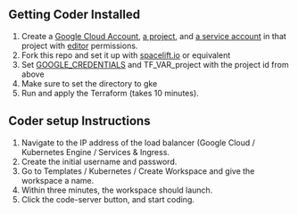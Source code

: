 ## Getting Coder Installed

1. Create a [Google Cloud Account](https://cloud.google.com/), [a project](https://console.cloud.google.com/projectcreate), and [a service account](https://console.cloud.google.com/iam-admin/serviceaccounts/create) in that project with [editor](https://cloud.google.com/iam/docs/understanding-roles#basic) permissions.
2. Fork this repo and set it up with [spacelift.io](https://spacelift.io/) or equivalent
3. Set [GOOGLE_CREDENTIALS](https://registry.terraform.io/providers/hashicorp/google/latest/docs/guides/provider_reference#using-terraform-cloud) and TF_VAR_project with the project id from above
4. Make sure to set the directory to gke
4. Run and apply the Terraform (takes 10 minutes).

## Coder setup Instructions

1. Navigate to the IP address of the load balancer (Google Cloud / Kubernetes Engine / Services & Ingress.
2. Create the initial username and password.
3. Go to Templates / Kubernetes / Create Workspace and give the workspace a name.
4. Within three minutes, the workspace should launch.
5. Click the code-server button, and start coding.